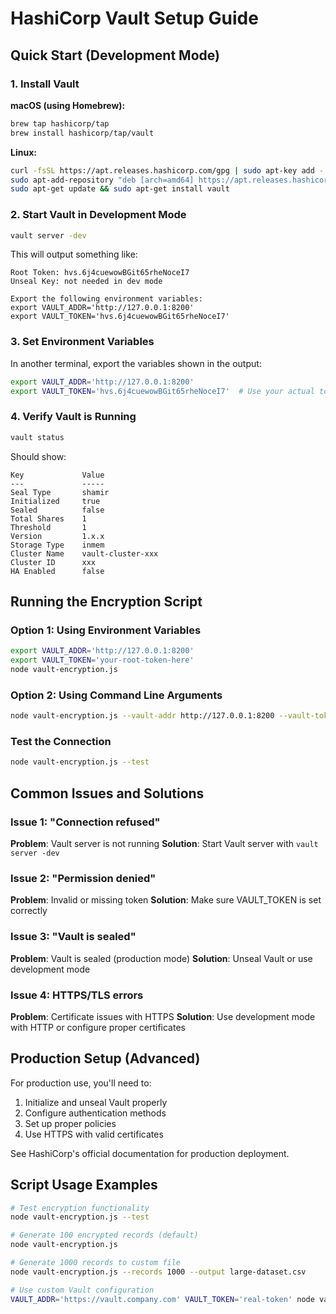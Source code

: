 # HashiCorp Vault Setup Guide

## Quick Start (Development Mode)

### 1. Install Vault

**macOS (using Homebrew):**
```bash
brew tap hashicorp/tap
brew install hashicorp/tap/vault
```

**Linux:**
```bash
curl -fsSL https://apt.releases.hashicorp.com/gpg | sudo apt-key add -
sudo apt-add-repository "deb [arch=amd64] https://apt.releases.hashicorp.com $(lsb_release -cs) main"
sudo apt-get update && sudo apt-get install vault
```

### 2. Start Vault in Development Mode

```bash
vault server -dev
```

This will output something like:
```
Root Token: hvs.6j4cuewowBGit65rheNoceI7
Unseal Key: not needed in dev mode

Export the following environment variables:
export VAULT_ADDR='http://127.0.0.1:8200'
export VAULT_TOKEN='hvs.6j4cuewowBGit65rheNoceI7'
```

### 3. Set Environment Variables

In another terminal, export the variables shown in the output:

```bash
export VAULT_ADDR='http://127.0.0.1:8200'
export VAULT_TOKEN='hvs.6j4cuewowBGit65rheNoceI7'  # Use your actual token
```

### 4. Verify Vault is Running

```bash
vault status
```

Should show:
```
Key             Value
---             -----
Seal Type       shamir
Initialized     true
Sealed          false
Total Shares    1
Threshold       1
Version         1.x.x
Storage Type    inmem
Cluster Name    vault-cluster-xxx
Cluster ID      xxx
HA Enabled      false
```

## Running the Encryption Script

### Option 1: Using Environment Variables
```bash
export VAULT_ADDR='http://127.0.0.1:8200'
export VAULT_TOKEN='your-root-token-here'
node vault-encryption.js
```

### Option 2: Using Command Line Arguments
```bash
node vault-encryption.js --vault-addr http://127.0.0.1:8200 --vault-token your-token
```

### Test the Connection
```bash
node vault-encryption.js --test
```

## Common Issues and Solutions

### Issue 1: "Connection refused"
**Problem**: Vault server is not running
**Solution**: Start Vault server with `vault server -dev`

### Issue 2: "Permission denied"
**Problem**: Invalid or missing token
**Solution**: Make sure VAULT_TOKEN is set correctly

### Issue 3: "Vault is sealed"
**Problem**: Vault is sealed (production mode)
**Solution**: Unseal Vault or use development mode

### Issue 4: HTTPS/TLS errors
**Problem**: Certificate issues with HTTPS
**Solution**: Use development mode with HTTP or configure proper certificates

## Production Setup (Advanced)

For production use, you'll need to:
1. Initialize and unseal Vault properly
2. Configure authentication methods
3. Set up proper policies
4. Use HTTPS with valid certificates

See HashiCorp's official documentation for production deployment.

## Script Usage Examples

```bash
# Test encryption functionality
node vault-encryption.js --test

# Generate 100 encrypted records (default)
node vault-encryption.js

# Generate 1000 records to custom file
node vault-encryption.js --records 1000 --output large-dataset.csv

# Use custom Vault configuration
VAULT_ADDR='https://vault.company.com' VAULT_TOKEN='real-token' node vault-encryption.js
```